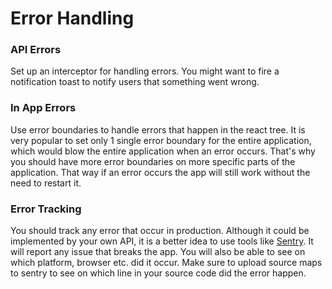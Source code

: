 # Error Handling

### API Errors

Set up an interceptor for handling errors. You might want to fire a notification toast to notify users that something went wrong.

### In App Errors

Use error boundaries to handle errors that happen in the react tree. It is very popular to set only 1 single error boundary for the entire application, which would blow the entire application when an error occurs. That's why you should have more error boundaries on more specific parts of the application. That way if an error occurs the app will still work without the need to restart it.

### Error Tracking

You should track any error that occur in production. Although it could be implemented by your own API, it is a better idea to use tools like [Sentry](https://sentry.io/). It will report any issue that breaks the app. You will also be able to see on which platform, browser etc. did it occur. Make sure to upload source maps to sentry to see on which line in your source code did the error happen.
